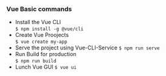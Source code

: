 ### Vue Basic commands
* Install the Vue CLI  
`$ npm install -g @vue/cli`  
* Create Vue Proojects  
`$ vue create my-app`  
* Serve the project using Vue-CLI-Service
`$ npm run serve`  
* Run Build for production  
`$ npm run build`  
* Lunch Vue GUI 
`$ vue ui`  

